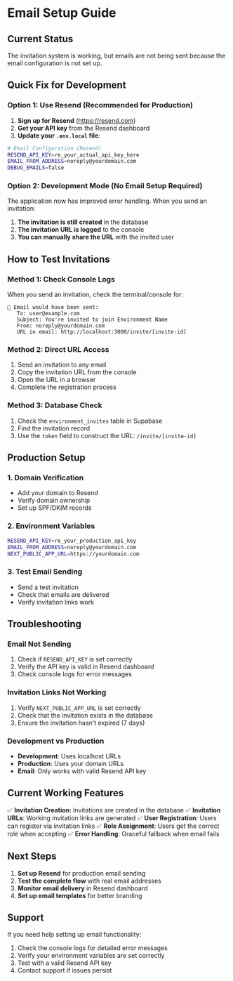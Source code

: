 # Email Setup Guide

## Current Status

The invitation system is working, but emails are not being sent because the
email configuration is not set up.

## Quick Fix for Development

### Option 1: Use Resend (Recommended for Production)

1. **Sign up for Resend** (https://resend.com)
2. **Get your API key** from the Resend dashboard
3. **Update your `.env.local` file**:

```bash
# Email Configuration (Resend)
RESEND_API_KEY=re_your_actual_api_key_here
EMAIL_FROM_ADDRESS=noreply@yourdomain.com
DEBUG_EMAILS=false
```

### Option 2: Development Mode (No Email Setup Required)

The application now has improved error handling. When you send an invitation:

1. **The invitation is still created** in the database
2. **The invitation URL is logged** to the console
3. **You can manually share the URL** with the invited user

## How to Test Invitations

### Method 1: Check Console Logs

When you send an invitation, check the terminal/console for:

```
📧 Email would have been sent:
   To: user@example.com
   Subject: You're invited to join Environment Name
   From: noreply@yourdomain.com
   URL in email: http://localhost:3000/invite/[invite-id]
```

### Method 2: Direct URL Access

1. Send an invitation to any email
2. Copy the invitation URL from the console
3. Open the URL in a browser
4. Complete the registration process

### Method 3: Database Check

1. Check the `environment_invites` table in Supabase
2. Find the invitation record
3. Use the `token` field to construct the URL: `/invite/[invite-id]`

## Production Setup

### 1. Domain Verification

- Add your domain to Resend
- Verify domain ownership
- Set up SPF/DKIM records

### 2. Environment Variables

```bash
RESEND_API_KEY=re_your_production_api_key
EMAIL_FROM_ADDRESS=noreply@yourdomain.com
NEXT_PUBLIC_APP_URL=https://yourdomain.com
```

### 3. Test Email Sending

- Send a test invitation
- Check that emails are delivered
- Verify invitation links work

## Troubleshooting

### Email Not Sending

1. Check if `RESEND_API_KEY` is set correctly
2. Verify the API key is valid in Resend dashboard
3. Check console logs for error messages

### Invitation Links Not Working

1. Verify `NEXT_PUBLIC_APP_URL` is set correctly
2. Check that the invitation exists in the database
3. Ensure the invitation hasn't expired (7 days)

### Development vs Production

- **Development**: Uses localhost URLs
- **Production**: Uses your domain URLs
- **Email**: Only works with valid Resend API key

## Current Working Features

✅ **Invitation Creation**: Invitations are created in the database ✅
**Invitation URLs**: Working invitation links are generated ✅ **User
Registration**: Users can register via invitation links ✅ **Role Assignment**:
Users get the correct role when accepting ✅ **Error Handling**: Graceful
fallback when email fails

## Next Steps

1. **Set up Resend** for production email sending
2. **Test the complete flow** with real email addresses
3. **Monitor email delivery** in Resend dashboard
4. **Set up email templates** for better branding

## Support

If you need help setting up email functionality:

1. Check the console logs for detailed error messages
2. Verify your environment variables are set correctly
3. Test with a valid Resend API key
4. Contact support if issues persist
